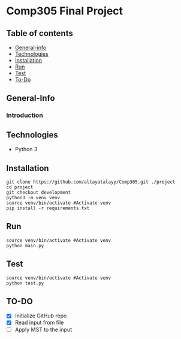 # Comp305 Final Project


## Table of contents
* [General-info](#general-info)
* [Technologies](#technologies)
* [Installation](#installation)
* [Run](#run)
* [Test](#test)
* [To-Do](#to-do)

## General-Info
### Introduction

## Technologies
* Python 3

## Installation
``` console
git clone https://github.com/altayatalayy/Comp305.git ./project
cd project
git checkout development
python3 -m venv venv
source venv/bin/activate #Activate venv
pip install -r requirements.txt
```
## Run
``` console
source venv/bin/activate #Activate venv
python main.py
```

## Test
``` console
source venv/bin/activate #Activate venv
python test.py
```

## TO-DO
- [X] Initialize GitHub repo
- [X] Read input from file
- [ ] Apply MST to the input

